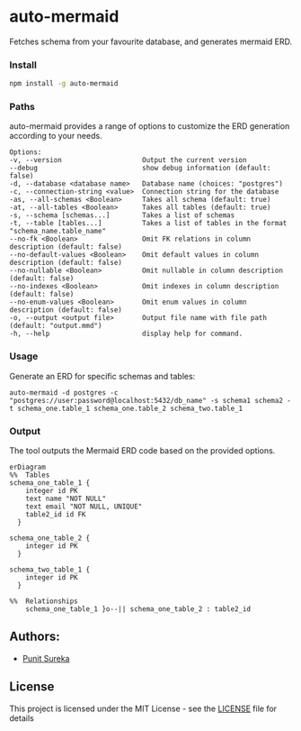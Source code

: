 # **auto-mermaid**

Fetches schema from your favourite database, and generates mermaid ERD. 

### Install
```bash
npm install -g auto-mermaid
```

### Paths
auto-mermaid provides a range of options to customize the ERD generation according to your needs.

```angular2html
Options:
-v, --version                    Output the current version
--debug                          show debug information (default: false)
-d, --database <database name>   Database name (choices: "postgres")
-c, --connection-string <value>  Connection string for the database
-as, --all-schemas <Boolean>     Takes all schema (default: true)
-at, --all-tables <Boolean>      Takes all tables (default: true)
-s, --schema [schemas...]        Takes a list of schemas
-t, --table [tables...]          Takes a list of tables in the format "schema_name.table_name"
--no-fk <Boolean>                Omit FK relations in column description (default: false)
--no-default-values <Boolean>    Omit default values in column description (default: false)
--no-nullable <Boolean>          Omit nullable in column description (default: false)
--no-indexes <Boolean>           Omit indexes in column description (default: false)
--no-enum-values <Boolean>       Omit enum values in column description (default: false)
-o, --output <output file>       Output file name with file path (default: "output.mmd")
-h, --help                       display help for command.
```

### Usage

Generate an ERD for specific schemas and tables:
```angular2html
auto-mermaid -d postgres -c "postgres://user:password@localhost:5432/db_name" -s schema1 schema2 -t schema_one.table_1 schema_one.table_2 schema_two.table_1
```

### Output

The tool outputs the Mermaid ERD code based on the provided options.
```mermaid
erDiagram
%%  Tables
schema_one_table_1 {
	integer id PK 
	text name "NOT NULL"
	text email "NOT NULL, UNIQUE"
	table2_id id FK
  }
  
schema_one_table_2 {
	integer id PK
  }
  
schema_two_table_1 {
	integer id PK
  }
  
%%  Relationships
	schema_one_table_1 }o--|| schema_one_table_2 : table2_id
```

## Authors:
* [Punit Sureka](https://www.linkedin.com/in/punitsureka/)

## License
This project is licensed under the MIT License - see the [LICENSE](LICENSE) file for details